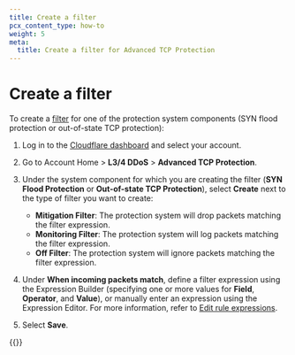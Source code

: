```yaml
---
title: Create a filter
pcx_content_type: how-to
weight: 5
meta:
  title: Create a filter for Advanced TCP Protection
---
```


# Create a filter

To create a [filter](/ddos-protection/tcp-protection/concepts/#filter) for one of the protection system components (SYN flood protection or out-of-state TCP protection):

1. Log in to the [Cloudflare dashboard](https://dash.cloudflare.com) and select your account.
2. Go to Account Home > **L3/4 DDoS** > **Advanced TCP Protection**.
3. Under the system component for which you are creating the filter (**SYN Flood Protection** or **Out-of-state TCP Protection**), select **Create** next to the type of filter you want to create:

    * **Mitigation Filter**: The protection system will drop packets matching the filter expression.
    * **Monitoring Filter**: The protection system will log packets matching the filter expression.
    * **Off Filter**: The protection system will ignore packets matching the filter expression.

4. Under **When incoming packets match**, define a filter expression using the Expression Builder (specifying one or more values for **Field**, **Operator**, and **Value**), or manually enter an expression using the Expression Editor. For more information, refer to [Edit rule expressions](/ruleset-engine/rules-language/expressions/edit-expressions/).

5. Select **Save**.

{{<render file="_atp-filters-rules-precedence.md">}}
